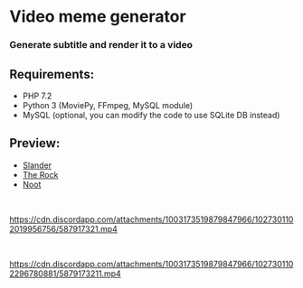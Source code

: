 <h1>Video meme generator</h1>
<h3>Generate subtitle and render it to a video</h3>
<h2>Requirements:</h2>
<ul>
    <li>PHP 7.2</li>
    <li>Python 3 (MoviePy, FFmpeg, MySQL module)</li>
    <li>MySQL (optional, you can modify the code to use SQLite DB instead)</li>
</ul>
<h2>Preview:</h2>
<ul>
    <li><a href="https://meme.gabrielkheisa.xyz/">Slander</a></li>
    <li><a href="https://meme.gabrielkheisa.xyz/therock">The Rock</a></li>
    <li><a href="https://meme.gabrielkheisa.xyz/noot">Noot</a></li>
</ul>

<br>

https://cdn.discordapp.com/attachments/1003173519879847966/1027301102019956756/587917321.mp4

<br>

https://cdn.discordapp.com/attachments/1003173519879847966/1027301102296780881/5879173211.mp4